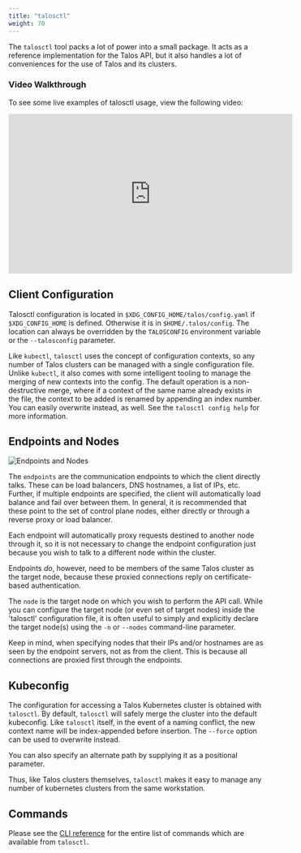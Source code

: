 ```yaml
---
title: "talosctl"
weight: 70
---
```


The `talosctl` tool packs a lot of power into a small package.
It acts as a reference implementation for the Talos API, but it also handles a lot of
conveniences for the use of Talos and its clusters.

### Video Walkthrough

To see some live examples of talosctl usage, view the following video:

<iframe width="560" height="315" src="https://www.youtube.com/embed/pl0l_K_3Y6o" frameborder="0" allow="accelerometer; autoplay; clipboard-write; encrypted-media; gyroscope; picture-in-picture" allowfullscreen></iframe>

## Client Configuration

Talosctl configuration is located in `$XDG_CONFIG_HOME/talos/config.yaml` if `$XDG_CONFIG_HOME` is defined.
Otherwise it is in `$HOME/.talos/config`.
The location can always be overridden by the `TALOSCONFIG` environment variable or the `--talosconfig` parameter.

Like `kubectl`, `talosctl` uses the concept of configuration contexts, so any number of Talos clusters can be managed with a single configuration file.
Unlike `kubectl`, it also comes with some intelligent tooling to manage the merging of new contexts into the config.
The default operation is a non-destructive merge, where if a context of the same name already exists in the file, the context to be added is renamed by appending an index number.
You can easily overwrite instead, as well.
See the `talosctl config help` for more information.

## Endpoints and Nodes

![Endpoints and Nodes](/images/endpoints-and-nodes.png)

The `endpoints` are the communication endpoints to which the client directly talks.
These can be load balancers, DNS hostnames, a list of IPs, etc.
Further, if multiple endpoints are specified, the client will automatically load
balance and fail over between them.
In general, it is recommended that these point to the set of control plane nodes, either directly or through a reverse proxy or load balancer.

Each endpoint will automatically proxy requests destined to another node through it, so it is not necessary to change the endpoint configuration just because you wish to talk to a different node within the cluster.

Endpoints _do_, however, need to be members of the same Talos cluster as the target node, because these proxied connections reply on certificate-based authentication.

The `node` is the target node on which you wish to perform the API call.
While you can configure the target node (or even set of target nodes) inside the 'talosctl' configuration file, it is often useful to simply and explicitly declare the target node(s) using the `-n` or `--nodes` command-line parameter.

Keep in mind, when specifying nodes that their IPs and/or hostnames are as seen by the endpoint servers, not as from the client.
This is because all connections are proxied first through the endpoints.

## Kubeconfig

The configuration for accessing a Talos Kubernetes cluster is obtained with `talosctl`.
By default, `talosctl` will safely merge the cluster into the default kubeconfig.
Like `talosctl` itself, in the event of a naming conflict, the new context name will be index-appended before insertion.
The `--force` option can be used to overwrite instead.

You can also specify an alternate path by supplying it as a positional parameter.

Thus, like Talos clusters themselves, `talosctl` makes it easy to manage any
number of kubernetes clusters from the same workstation.

## Commands

Please see the [CLI reference](../../reference/cli/) for the entire list of commands which are available from `talosctl`.

